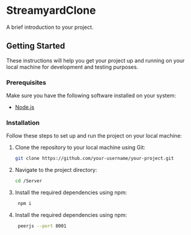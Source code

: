 # StreamyardClone


A brief introduction to your project.

## Getting Started

These instructions will help you get your project up and running on your local machine for development and testing purposes.

### Prerequisites

Make sure you have the following software installed on your system:

- [Node.js](https://nodejs.org/en/download/)

### Installation

Follow these steps to set up and run the project on your local machine:


1. Clone the repository to your local machine using Git:

   ```bash
   git clone https://github.com/your-username/your-project.git
   
2. Navigate to the project directory:

   ```bash
   cd /Server

3. Install the required dependencies using npm:

   ```bash
    npm i
   
4. Install the required dependencies using npm:

   ```bash
    peerjs --port 8001
